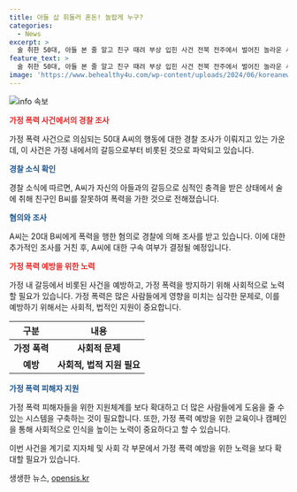 ```yaml
---
title: 아들 삽 휘둘러 혼돈! 놀랍게 누구?
categories:
  - News
excerpt: >
  술 취한 50대, 아들 본 줄 알고 친구 때려 부상 입힌 사건 전북 전주에서 벌어진 놀라운 사건! 술 취한 A 씨가 아들과 말다툼 끝에 삽을 휘둘러 침대에 누운 줄 알았던 사람을 때렸는데, 그것이 바로 아들 친구였다. 경찰 조사 중인 가운데, 피해자 B 씨는 병원에서 치료를 받고 있으며 A 씨는 추가 조사 후 구속 여부가 결정될 예정이다. 사건의 전말이 궁금하다면 클릭!
feature_text: >
  술 취한 50대, 아들 본 줄 알고 친구 때려 부상 입힌 사건 전북 전주에서 벌어진 놀라운 사건! 술 취한 A 씨가 아들과 말다툼 끝에 삽을 휘둘러 침대에 누운 줄 알았던 사람을 때렸는데, 그것이 바로 아들 친구였다. 경찰 조사 중인 가운데, 피해자 B 씨는 병원에서 치료를 받고 있으며 A 씨는 추가 조사 후 구속 여부가 결정될 예정이다. 사건의 전말이 궁금하다면 클릭!
image: 'https://www.behealthy4u.com/wp-content/uploads/2024/06/koreanews.jpg'
---
```


<p><img src="https://www.behealthy4u.com/wp-content/uploads/2024/06/koreanews.jpg" alt="info 속보" /></p>

<p><b><span style="color: #ee2323;">가정 폭력 사건에서의 경찰 조사</span></b></p>

<p>가정 폭력 사건으로 의심되는 50대 A씨의 행동에 대한 경찰 조사가 이뤄지고 있는 가운데, 이 사건은 가정 내에서의 갈등으로부터 비롯된 것으로 파악되고 있습니다.</p>

<p data-ke-size="size16"></p>

<p><b><span style="color: #1a5490;">경찰 소식 확인</span></b></p>

<p>경찰 소식에 따르면, A씨가 자신의 아들과의 갈등으로 심적인 충격을 받은 상태에서 술에 취해 친구인 B씨를 잘못하여 폭력을 가한 것으로 전해졌습니다.</p>

<p data-ke-size="size16"></p>

<p><b><span style="color: #1a5490;">혐의와 조사</span></b></p>

<p>A씨는 20대 B씨에게 폭력을 행한 혐의로 경찰에 의해 조사를 받고 있습니다. 이에 대한 추가적인 조사를 거친 후, A씨에 대한 구속 여부가 결정될 예정입니다.</p>

<p data-ke-size="size16"></p>

<p><b><span style="color: #ee2323;">가정 폭력 예방을 위한 노력</span></b></p>

<p>가정 내 갈등에서 비롯된 사건을 예방하고, 가정 폭력을 방지하기 위해 사회적으로 노력할 필요가 있습니다. 가정 폭력은 많은 사람들에게 영향을 미치는 심각한 문제로, 이를 예방하기 위해서는 사회적, 법적인 지원이 중요합니다.</p>

<p data-ke-size="size16"></p>

<table>
    <thead>
        <tr>
            <th scope="col">구분</th>
            <th scope="col">내용</th>
        </tr>
    </thead>
    <tbody>
        <tr>
            <td style="text-align: center; height: 17px;"><b>가정 폭력</b></td>
            <td style="text-align: center; height: 17px;"><b>사회적 문제</b></td>
        </tr>
        <tr>
            <td style="text-align: center; height: 17px;"><b>예방</b></td>
            <td style="text-align: center; height: 17px;"><b>사회적, 법적 지원 필요</b></td>
        </tr>
    </tbody>
</table>

<p data-ke-size="size16"></p>

<p><b><span style="color: #1a5490;">가정 폭력 피해자 지원</span></b></p>

<p>가정 폭력 피해자들을 위한 지원체계를 보다 확대하고 더 많은 사람들에게 도움을 줄 수 있는 시스템을 구축하는 것이 필요합니다. 또한, 가정 폭력 예방을 위한 교육이나 캠페인을 통해 사회적으로 인식을 높이는 노력이 중요하다고 할 수 있습니다.</p>

<p data-ke-size="size16"></p>

<p>이번 사건을 계기로 지자체 및 사회 각 부문에서 가정 폭력 예방을 위한 노력을 보다 확대할 필요가 있습니다.</p>
생생한 뉴스, <a href="https://opensis.kr" rel="dofollow">opensis.kr</a>


